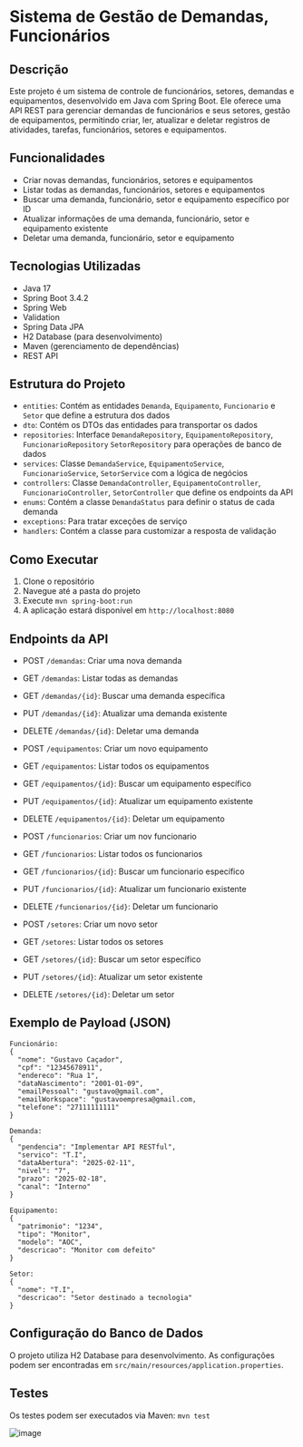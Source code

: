 # Sistema de Gestão de Demandas, Funcionários

## Descrição
Este projeto é um sistema de controle de funcionários, setores, demandas e equipamentos, desenvolvido em Java com Spring Boot. Ele oferece uma API REST para gerenciar demandas de funcionários e seus setores, gestão de equipamentos, permitindo criar, ler, atualizar e deletar registros de atividades, tarefas, funcionários, setores e equipamentos.

## Funcionalidades
- Criar novas demandas, funcionários, setores e equipamentos
- Listar todas as demandas, funcionários, setores e equipamentos
- Buscar uma demanda, funcionário, setor e equipamento específico por ID
- Atualizar informações de uma demanda, funcionário, setor e equipamento existente
- Deletar uma demanda, funcionário, setor e equipamento

## Tecnologias Utilizadas
- Java 17
- Spring Boot 3.4.2
- Spring Web
- Validation
- Spring Data JPA
- H2 Database (para desenvolvimento)
- Maven (gerenciamento de dependências)
- REST API

## Estrutura do Projeto
- `entities`: Contém as entidades `Demanda`, `Equipamento`, `Funcionario` e `Setor` que define a estrutura dos dados
- `dto`: Contém os DTOs das entidades para transportar os dados
- `repositories`: Interface `DemandaRepository`, `EquipamentoRepository`, `FuncionarioRepository` `SetorRepository` para operações de banco de dados
- `services`: Classe `DemandaService`, `EquipamentoService`,  `FuncionarioService`, `SetorService` com a lógica de negócios
- `controllers`: Classe `DemandaController`, `EquipamentoController`, `FuncionarioController`, `SetorController` que define os endpoints da API
- `enums`: Contém a classe `DemandaStatus` para definir o status de cada demanda
- `exceptions`: Para tratar exceções de serviço
- `handlers`: Contém a classe para customizar a resposta de validação

## Como Executar
1. Clone o repositório
2. Navegue até a pasta do projeto
3. Execute `mvn spring-boot:run`
4. A aplicação estará disponível em `http://localhost:8080`

## Endpoints da API
- POST `/demandas`: Criar uma nova demanda
- GET `/demandas`: Listar todas as demandas
- GET `/demandas/{id}`: Buscar uma demanda específica
- PUT `/demandas/{id}`: Atualizar uma demanda existente
- DELETE `/demandas/{id}`: Deletar uma demanda

- POST `/equipamentos`: Criar um novo equipamento
- GET `/equipamentos`: Listar todos os equipamentos
- GET `/equipamentos/{id}`: Buscar um equipamento específico
- PUT `/equipamentos/{id}`: Atualizar um equipamento existente
- DELETE `/equipamentos/{id}`: Deletar um equipamento

- POST `/funcionarios`: Criar um nov funcionario
- GET `/funcionarios`: Listar todos os funcionarios
- GET `/funcionarios/{id}`: Buscar um funcionario específico
- PUT `/funcionarios/{id}`: Atualizar um funcionario existente
- DELETE `/funcionarios/{id}`: Deletar um funcionario

- POST `/setores`: Criar um novo setor
- GET `/setores`: Listar todos os setores
- GET `/setores/{id}`: Buscar um setor específico
- PUT `/setores/{id}`: Atualizar um setor existente
- DELETE `/setores/{id}`: Deletar um setor

## Exemplo de Payload (JSON)
```
Funcionário:
{
  "nome": "Gustavo Caçador",
  "cpf": "12345678911",
  "endereco": "Rua 1",
  "dataNascimento": "2001-01-09",
  "emailPessoal": "gustavo@gmail.com",
  "emailWorkspace": "gustavoempresa@gmail.com,
  "telefone": "27111111111"
}
```
```
Demanda:
{
  "pendencia": "Implementar API RESTful",
  "servico": "T.I",
  "dataAbertura": "2025-02-11",
  "nivel": "7",
  "prazo": "2025-02-18",
  "canal": "Interno"
}
```
```
Equipamento:
{
  "patrimonio": "1234",
  "tipo": "Monitor",
  "modelo": "AOC",
  "descricao": "Monitor com defeito"
}
```
```
Setor:
{
  "nome": "T.I",
  "descricao": "Setor destinado a tecnologia"
}
```


## Configuração do Banco de Dados
O projeto utiliza H2 Database para desenvolvimento. As configurações podem ser encontradas em `src/main/resources/application.properties`.

## Testes
Os testes podem ser executados via Maven: `mvn test`



![image](https://github.com/user-attachments/assets/f8a4a8ed-7b53-4c8a-8520-dc0f1e1cedd7)
